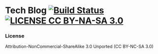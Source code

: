 # Tech Blog [![Build Status](https://travis-ci.org/sabrinaluo/tech.svg?branch=master)](https://travis-ci.org/sabrinaluo/tech) [![LICENSE CC BY-NA-SA 3.0](https://img.shields.io/badge/LICENSE-CC%20BY--NA--SA%203.0-blue.svg)](http://creativecommons.org/licenses/by-nc-sa/3.0/)

### License
Attribution-NonCommercial-ShareAlike 3.0 Unported (CC BY-NC-SA 3.0)
